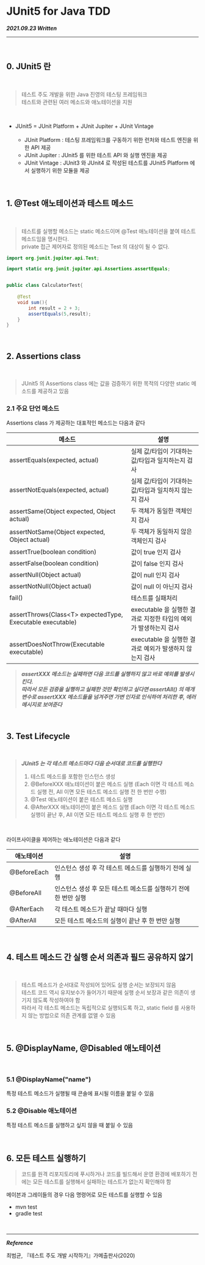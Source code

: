 # JUnit5 for Java TDD

***2021.09.23 Written***

---

<br>

## 0. JUnit5 란

<br>

>테스트 주도 개발을 위한 Java 진영의 테스팅 프레임워크<br>
> 테스트와 관련된 여러 메소드와 애노테이션을 지원<br>

<br>

* JUnit5 = JUnit Platform + JUnit Jupiter + JUnit Vintage<br><br>
  - JUnit Platform : 테스팅 프레임워크를 구동하기 위한 런처와 테스트 엔진을 위한 API 제공
  - JUnit Jupiter : JUnit5 를 위한 테스트 API 와 실행 엔진을 제공
  - JUnit Vintage : JUnit3 와 JUnit4 로 작성된 테스트를 JUnit5 Platform 에서 실행하기 위한 모듈을 제공

<br>

## 1. @Test 애노테이션과 테스트 메소드

<br>

>테스트를 실행할 메소드는 static 메소드이며 @Test 애노테이션을 붙여 테스트 메소드임을 명시한다.<br>private 접근 제어자로 정의된 메소드는 Test 의 대상이 될 수 없다.

```java
import org.junit.jupiter.api.Test;

import static org.junit.jupiter.api.Assertions.assertEquals;


public class CalculatorTest{
    
    @Test
    void sum(){
        int result = 2 + 3;
        assertEquals(5,result);
    }
}
```

<br>

## 2. Assertions class

<br>

>JUnit5 의 Assertions class 에는 값을 검증하기 위한 목적의 다양한 static 메소드를 제공하고 있음

### 2.1 주요 단언 메소드

Assertions class 가 제공하는 대표적인 메소드는 다음과 같다

| 메소드 | 설명 |
|---|---|
| assertEquals(expected, actual) | 실제 값/타입이 기대하는 값/타입과 일치하는지 검사 |
| assertNotEquals(expected, actual) | 실제 값/타입이 기대하는 값/타입과 일치하지 않는지 검사 |
| assertSame(Object expected, Object actual) | 두 객체가 동일한 객체인지 검사 |
| assertNotSame(Object expected, Object actual) | 두 객체가 동일하지 않은 객체인지 검사 |
| assertTrue(boolean condition) | 값이 true 인지 검사 |
| assertFalse(boolean condition) | 값이 false 인지 검사 |
| assertNull(Object actual) | 값이 null 인지 검사 |
| assertNotNull(Object actual) | 값이 null 이 아닌지 검사 |
| fail() | 테스트를 실패처리 |
| assertThrows(Class\<T> expectedType, Executable executable) | executable 을 실행한 결과로 지정한 타입의 예외가 발생하는지 검사 |
| assertDoesNotThrow(Executable executable) | executable 을 실행한 결과로 예외가 발생하지 않는지 검사 |

>***assertXXX 메소드는 실패하면 다음 코드를 실행하지 않고 바로 예외를 발생시킨다.<br>
>따라서 모든 검증을 실행하고 실패한 것만 확인하고 싶다면 assertAll() 의 매개변수로 assertXXX 메소드들을 넘겨주면 가변 인자로 인식하여 처리한 후, 에러 메시지로 보여준다***

<br>

## 3. Test Lifecycle

<br>

> ***JUnit5 는 각 테스트 메소드마다 다음 순서대로 코드를 실행한다***<br>
> 1. 테스트 메소드를 포함한 인스턴스 생성
> 2. @BeforeXXX 애노테이션이 붙은 메소드 실행 (Each 이면 각 테스트 메소드 실행 전, All 이면 모든 테스트 메소드 실행 전 한 번만 수행)
> 3. @Test 애노테이션이 붙은 테스트 메소드 실행
> 4. @AfterXXX 애노테이션이 붙은 메소드 실행 (Each 이면 각 테스트 메소드 실행이 끝난 후, All 이면 모든 테스트 메소드 실행 후 한 번만)

<br>

라이프사이클을 제어하는 애노테이션은 다음과 같다

| 애노테이션 | 설명 |
|---|---|
| @BeforeEach | 인스턴스 생성 후 각 테스트 메소드를 실행하기 전에 실행 |
| @BeforeAll | 인스턴스 생성 후 모든 테스트 메소드를 실행하기 전에 한 번만 실행 |
| @AfterEach | 각 테스트 메소드가 끝날 때마다 실행 |
| @AfterAll | 모든 테스트 메소드의 실행이 끝난 후 한 번만 실행 |

<br>

## 4. 테스트 메소드 간 실행 순서 의존과 필드 공유하지 않기

<br>

> 테스트 메소드가 순서대로 작성되어 있어도 실행 순서는 보장되지 않음<br>
> 테스트 코드 역시 유지보수가 들어가기 때문에 실행 순서 보장과 같은 의존이 생기지 않도록 작성하여야 함<br>
> 따라서 각 테스트 메소드는 독립적으로 실행되도록 하고, static field 를 사용하지 않는 방법으로 의존 관계를 없앨 수 있음

<br>

## 5. @DisplayName, @Disabled 애노테이션

<br>

### 5.1 @DisplayName("name")

특정 테스트 메소드가 실행될 때 콘솔에 표시될 이름을 붙일 수 있음

### 5.2 @Disable 애노테이션

특정 테스트 메소드를 실행하고 싶지 않을 때 붙일 수 있음

<br>

## 6. 모든 테스트 실행하기

> 코드를 원격 리포지토리에 푸시하거나 코드를 빌드해서 운영 환경에 배포하기 전에는 모든 테스트를 실행해서 실패하는 테스트가 없는지 확인해야 함

메이븐과 그레이들의 경우 다음 명령어로 모든 테스트를 실행할 수 있음

* mvn test
* gradle test

<br>

---
***Reference***

최범균, 『테스트 주도 개발 시작하기』가메출판사(2020)